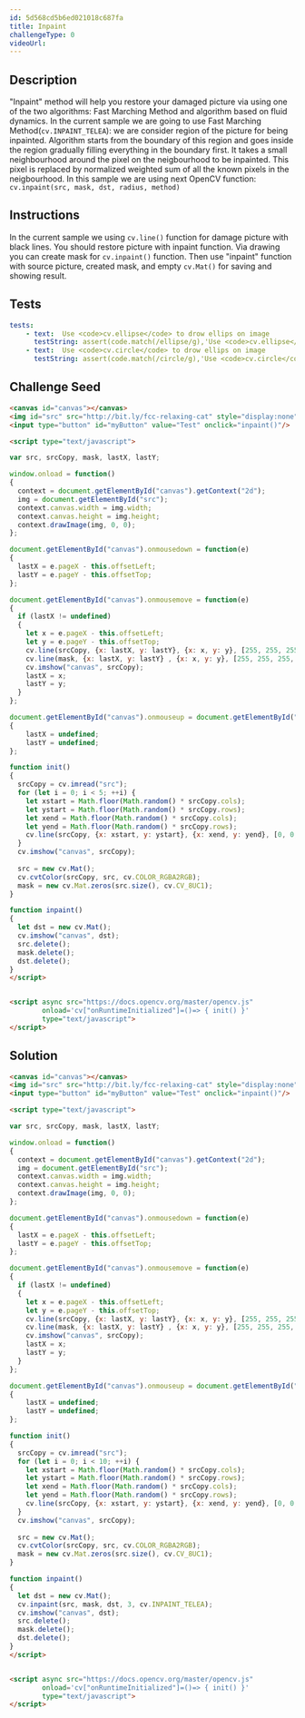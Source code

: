 ```yaml
---
id: 5d568cd5b6ed021018c687fa
title: Inpaint
challengeType: 0
videoUrl:
---
```


## Description
<section id='description'>
"Inpaint" method will help you restore your damaged picture via using one of the two algorithms: Fast Marching Method and algorithm based on fluid dynamics. In the current sample we are going to use Fast Marching Method(<code>cv.INPAINT_TELEA</code>): we are consider region of the picture for being inpainted. Algorithm starts from the boundary of this region and goes inside the region gradually filling everything in the boundary first. It takes a small neighbourhood around the pixel on the neigbourhood to be inpainted. This pixel is replaced by normalized weighted sum of all the known pixels in the neigbourhood.
In this sample we are using next OpenCV function:
<code>cv.inpaint(src, mask, dst, radius, method)</code> 
</section>

## Instructions
<section id='instructions'>
In the current sample we using <code>cv.line()</code> function for damage picture with black lines. You should restore picture with inpaint function.
Via drawing you can create mask for <code>cv.inpaint()</code> function. Then use "inpaint" function with source picture, created mask, and empty <code>cv.Mat()</code> for saving and showing result.
</section>

## Tests
<section id='tests'>

```yml
tests:
    - text:  Use <code>cv.ellipse</code> to drow ellips on image
      testString: assert(code.match(/ellipse/g),'Use <code>cv.ellipse</code> to drow an ellips image');
    - text:  Use <code>cv.circle</code> to drow ellips on image
      testString: assert(code.match(/circle/g),'Use <code>cv.circle</code> to drow an ellips image');
```
</section>

## Challenge Seed

<section id='challengeSeed'>

<div id='html-seed'>

```html
<canvas id="canvas"></canvas>
<img id="src" src="http://bit.ly/fcc-relaxing-cat" style="display:none"/>
<input type="button" id="myButton" value="Test" onclick="inpaint()"/>

<script type="text/javascript">

var src, srcCopy, mask, lastX, lastY;

window.onload = function()
{
  context = document.getElementById("canvas").getContext("2d");
  img = document.getElementById("src");
  context.canvas.width = img.width;
  context.canvas.height = img.height;
  context.drawImage(img, 0, 0);
};

document.getElementById("canvas").onmousedown = function(e)
{
  lastX = e.pageX - this.offsetLeft;
  lastY = e.pageY - this.offsetTop;
};

document.getElementById("canvas").onmousemove = function(e)
{
  if (lastX != undefined)
  {
    let x = e.pageX - this.offsetLeft;
    let y = e.pageY - this.offsetTop;
    cv.line(srcCopy, {x: lastX, y: lastY}, {x: x, y: y}, [255, 255, 255, 255], 8);
    cv.line(mask, {x: lastX, y: lastY} , {x: x, y: y}, [255, 255, 255, 255], 8);
    cv.imshow("canvas", srcCopy);
    lastX = x;
    lastY = y;
  }
};

document.getElementById("canvas").onmouseup = document.getElementById("canvas").onmouseleave = function(e)
{
    lastX = undefined;
    lastY = undefined;
};

function init()
{
  srcCopy = cv.imread("src");
  for (let i = 0; i < 5; ++i) {
    let xstart = Math.floor(Math.random() * srcCopy.cols); 
    let ystart = Math.floor(Math.random() * srcCopy.rows); 
    let xend = Math.floor(Math.random() * srcCopy.cols); 
    let yend = Math.floor(Math.random() * srcCopy.rows); 
    cv.line(srcCopy, {x: xstart, y: ystart}, {x: xend, y: yend}, [0, 0, 0, 255], 2);
  }
  cv.imshow("canvas", srcCopy);
 
  src = new cv.Mat();
  cv.cvtColor(srcCopy, src, cv.COLOR_RGBA2RGB);
  mask = new cv.Mat.zeros(src.size(), cv.CV_8UC1);
}

function inpaint()
{
  let dst = new cv.Mat();
  cv.imshow("canvas", dst);
  src.delete();
  mask.delete();
  dst.delete();
}
</script>


<script async src="https://docs.opencv.org/master/opencv.js" 
        onload='cv["onRuntimeInitialized"]=()=> { init() }'  
        type="text/javascript">
</script>
```

</div>
</section>

## Solution
<section id='solution'>

```html
<canvas id="canvas"></canvas>
<img id="src" src="http://bit.ly/fcc-relaxing-cat" style="display:none"/>
<input type="button" id="myButton" value="Test" onclick="inpaint()"/>

<script type="text/javascript">

var src, srcCopy, mask, lastX, lastY;

window.onload = function()
{
  context = document.getElementById("canvas").getContext("2d");
  img = document.getElementById("src");
  context.canvas.width = img.width;
  context.canvas.height = img.height;
  context.drawImage(img, 0, 0);
};

document.getElementById("canvas").onmousedown = function(e)
{
  lastX = e.pageX - this.offsetLeft;
  lastY = e.pageY - this.offsetTop;
};

document.getElementById("canvas").onmousemove = function(e)
{
  if (lastX != undefined)
  {
    let x = e.pageX - this.offsetLeft;
    let y = e.pageY - this.offsetTop;
    cv.line(srcCopy, {x: lastX, y: lastY}, {x: x, y: y}, [255, 255, 255, 255], 8);
    cv.line(mask, {x: lastX, y: lastY} , {x: x, y: y}, [255, 255, 255, 255], 8);
    cv.imshow("canvas", srcCopy);
    lastX = x;
    lastY = y;
  }
};

document.getElementById("canvas").onmouseup = document.getElementById("canvas").onmouseleave = function(e)
{
    lastX = undefined;
    lastY = undefined;
};

function init()
{
  srcCopy = cv.imread("src");
  for (let i = 0; i < 10; ++i) {
    let xstart = Math.floor(Math.random() * srcCopy.cols); 
    let ystart = Math.floor(Math.random() * srcCopy.rows); 
    let xend = Math.floor(Math.random() * srcCopy.cols); 
    let yend = Math.floor(Math.random() * srcCopy.rows); 
    cv.line(srcCopy, {x: xstart, y: ystart}, {x: xend, y: yend}, [0, 0, 0, 255]);
  }
  cv.imshow("canvas", srcCopy);
 
  src = new cv.Mat();
  cv.cvtColor(srcCopy, src, cv.COLOR_RGBA2RGB);
  mask = new cv.Mat.zeros(src.size(), cv.CV_8UC1);
}

function inpaint()
{
  let dst = new cv.Mat();
  cv.inpaint(src, mask, dst, 3, cv.INPAINT_TELEA);
  cv.imshow("canvas", dst);
  src.delete();
  mask.delete();
  dst.delete();
}
</script>


<script async src="https://docs.opencv.org/master/opencv.js" 
        onload='cv["onRuntimeInitialized"]=()=> { init() }'  
        type="text/javascript">
</script>
```

</section>
